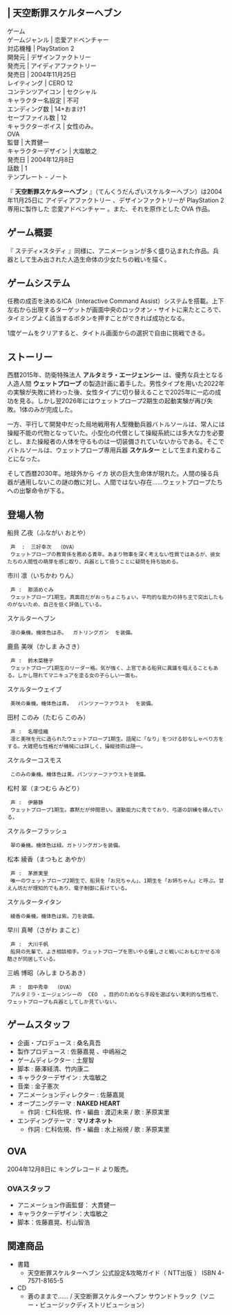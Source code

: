 |  天空断罪スケルターヘブン  
---  
ゲーム  
ゲームジャンル  |  恋愛アドベンチャー   
対応機種  |  PlayStation 2   
開発元  |  デザインファクトリー   
発売元  |  アイディアファクトリー   
発売日  |  2004年11月25日   
レイティング  |  CERO 12   
コンテンツアイコン  |  セクシャル   
キャラクター名設定  |  不可   
エンディング数  |  14+おまけ1   
セーブファイル数  |  12   
キャラクターボイス  |  女性のみ。   
OVA  
監督  |  大貫健一   
キャラクターデザイン  |  大塩敏之   
発売日  |  2004年12月8日   
話数  |  1   
テンプレート  \-  ノート  
  
『 **天空断罪スケルターヘブン** 』（てんくうだんざいスケルターヘブン）は2004年11月25日に  アイディアファクトリー  、デザインファクトリーが
PlayStation 2  専用に製作した  恋愛アドベンチャー  。また、それを原作とした  OVA  作品。

##  ゲーム概要  

『  ステディ×スタディ  』同様に、アニメーションが多く盛り込まれた作品。兵器として生み出された人造生命体の少女たちの戦いを描く。

##  ゲームシステム  

任務の成否を決めるICA（Interactive Command
Assist）システムを搭載。上下左右から出現するターゲットが画面中央のロックオン・サイトに来たところで、タイミングよく該当するボタンを押すことができれば成功となる。

1度ゲームをクリアすると、タイトル画面からの選択で自由に挑戦できる。

##  ストーリー  

西暦2015年、防衛特殊法人 **アルタミラ・エージェンシー** は、優秀な兵士となる人造人間 **ウェットプロープ**
の製造計画に着手した。男性タイプを用いた2022年の実験が失敗に終わった後、女性タイプに切り替えることで2025年に一応の成功を見る。しかし翌2026年にはウェットプロープ2期生の起動実験が再び失敗。1体のみが完成した。

一方、平行して開発中だった局地戦用有人型機動兵器バトルソールは、常人には操縦不能の代物となっていた。小型化の代償として操縦系統には多大な力を必要とし、また操縦者の人体を守るものは一切装備されていないからである。そこでバトルソールは、ウェットプロープ専用兵器
**スケルター** として生まれ変わることになった。

そして西暦2030年。地球外から  イカ
状の巨大生命体が現れた。人間の操る兵器が通用しないこの謎の敵に対し、人間ではない存在……ウェットプロープたちへの出撃命令が下る。

##  登場人物  

船貝 乙夜（ふながい おとや）

     声  :  三好幸次  （OVA） 
     ウェットプロープの教育係を務める青年。あまり物事を深く考えない性質ではあるが、彼女たちの人間性の萌芽を感じ取り、兵器として扱うことに疑問を持ち始める。 
市川 凛（いちかわ りん）

     声 :  那須めぐみ 
     ウェットプロープ1期生。真面目だがおっちょこちょい。平均的な能力の持ち主で突出したものがないため、自己を低く評価している。 

スケルターヘブン

     凛の乗機。機体色は赤。  ガトリングガン  を装備。 

鹿島 美咲（かしま みさき）

     声 :  鈴木菜穂子 
     ウェットプロープ1期生のリーダー格。気が強く、上官である船貝に異議を唱えることもある。しかし隠れてマニキュアを塗る女の子らしい一面も。 

スケルターウェイブ

     美咲の乗機。機体色は青。  パンツァーファウスト  を装備。 

田村 このみ（たむら このみ）

     声 :  名塚佳織 
     凛と美咲を元に造られたウェットプロープ1期生。語尾に「なり」をつける妙なしゃべり方をする。大雑把な性格だが機械には詳しく、操縦技術は随一。 

スケルターコスモス

     このみの乗機。機体色は黄。パンツァーファウストを装備。 

松村 翠（まつむら みどり）

     声 :  伊藤静 
     ウェットプロープ1期生。寡黙だが仲間思い。運動能力に秀でており、弓道の訓練を積んでいる。 

スケルターフラッシュ

     翠の乗機。機体色は緑。ガトリングガンを装備。 

松本 綾香（まつもと あやか）

     声 :  茅原実里 
     唯一のウェットプロープ2期生で、船貝を「お兄ちゃん」、1期生を「お姉ちゃん」と呼ぶ。甘えん坊だが理知的でもあり、電子制御に長けている。 

スケルタータイタン

     綾香の乗機。機体色は紫。刀を装備。 

早川 真琴（さがわ まこと）

     声 :  大川千帆 
     船貝の先輩で、よき相談相手。ウェットプロープを思いやる優しさと戦いにおもむかせる冷酷さが同居している。 
三嶋 博昭（みしま ひろあき）

     声 :  田中秀幸  （OVA） 
     アルタミラ・エージェンシーの  CEO  。目的のためなら手段を選ばない実利的な性格で、ウェットプロープも兵器としてしか見ていない。 

##  ゲームスタッフ  

  * 企画・プロデュース :  桑名真吾 
  * 製作プロデュース :  佐藤嘉晃  、中嶋裕之 
  * ゲームディレクター : 土屋智 
  * 脚本 : 藤澤経清、竹内康二 
  * キャラクターデザイン :  大塩敏之 
  * 音楽 :  金子憲次 
  * アニメーションディレクター : 佐藤嘉晃 
  * オープニングテーマ : **NAKED HEART**
    * 作詞 : 仁科佐規、作・編曲 :  渡辺未来  / 歌 :  茅原実里 
  * エンディングテーマ : **マリオネット**
    * 作詞 : 仁科佐規、作・編曲 : 水上裕規 / 歌 : 茅原実里 

##  OVA  

2004年12月8日に  キングレコード  より販売。

###  OVAスタッフ  

  * アニメーション作画監督：  大貫健一 
  * キャラクターデザイン：大塩敏之 
  * 脚本：佐藤嘉晃、杉山智浩 

##  関連商品  

  * 書籍 
    * 天空断罪スケルターヘブン 公式設定&攻略ガイド（  NTT出版  ）  ISBN 4-7571-8165-5 
  * CD 
    * 蒼のままで…… / 天空断罪スケルターヘブン サウンドトラック（ソニー・ビュージックディストリビューション） 

